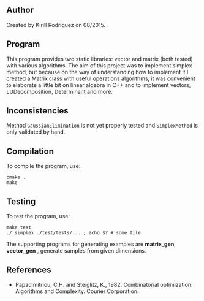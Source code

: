 ## Author

Created by Kirill Rodriguez on 08/2015.

## Program

This program provides two static libraries: vector and matrix (both tested) with various algorithms. The aim of this project was to implement simplex method, but because on the way of understanding how to implement it I created a Matrix class with useful operations algorithms, it was convenient to elaborate a little bit on linear algebra in C++ and to implement vectors, LUDecomposition, Determinant and more.

## Inconsistencies

Method `GaussianElimination` is not yet properly tested and `SimplexMethod` is only validated by hand.

## Compilation

To compile the program, use:

    cmake .
    make

## Testing

To test the program, use:

    make test
    ./_simplex ./test/tests/... ; echo $? # some file

The supporting programs for generating examples are **matrix_gen**, **vector_gen** , generate samples from given dimensions.

## References

* Papadimitriou, C.H. and Steiglitz, K., 1982. Combinatorial optimization: Algorithms and Complexity. Courier Corporation.
